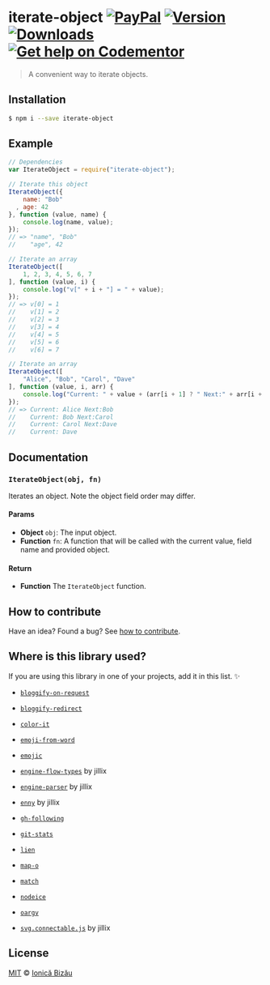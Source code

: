 # iterate-object [![PayPal](https://img.shields.io/badge/%24-paypal-f39c12.svg)][paypal-donations] [![Version](https://img.shields.io/npm/v/iterate-object.svg)](https://www.npmjs.com/package/iterate-object) [![Downloads](https://img.shields.io/npm/dt/iterate-object.svg)](https://www.npmjs.com/package/iterate-object) [![Get help on Codementor](https://cdn.codementor.io/badges/get_help_github.svg)](https://www.codementor.io/johnnyb?utm_source=github&utm_medium=button&utm_term=johnnyb&utm_campaign=github)

> A convenient way to iterate objects.

## Installation

```sh
$ npm i --save iterate-object
```

## Example

```js
// Dependencies
var IterateObject = require("iterate-object");

// Iterate this object
IterateObject({
    name: "Bob"
  , age: 42
}, function (value, name) {
    console.log(name, value);
});
// => "name", "Bob"
//    "age", 42

// Iterate an array
IterateObject([
    1, 2, 3, 4, 5, 6, 7
], function (value, i) {
    console.log("v[" + i + "] = " + value);
});
// => v[0] = 1
//    v[1] = 2
//    v[2] = 3
//    v[3] = 4
//    v[4] = 5
//    v[5] = 6
//    v[6] = 7

// Iterate an array
IterateObject([
    "Alice", "Bob", "Carol", "Dave"
], function (value, i, arr) {
    console.log("Current: " + value + (arr[i + 1] ? " Next:" + arr[i + 1] : ""));
});
// => Current: Alice Next:Bob
//    Current: Bob Next:Carol
//    Current: Carol Next:Dave
//    Current: Dave
```

## Documentation

### `IterateObject(obj, fn)`
Iterates an object. Note the object field order may differ.

#### Params
- **Object** `obj`: The input object.
- **Function** `fn`: A function that will be called with the current value, field name and provided object.

#### Return
- **Function** The `IterateObject` function.

## How to contribute
Have an idea? Found a bug? See [how to contribute][contributing].

## Where is this library used?
If you are using this library in one of your projects, add it in this list. :sparkles:

 - [`bloggify-on-request`](https://github.com/Bloggify/on-request#readme)

 - [`bloggify-redirect`](https://github.com/Bloggify/redirect#readme)

 - [`color-it`](https://github.com/IonicaBizau/node-color-it#readme)

 - [`emoji-from-word`](https://github.com/IonicaBizau/emoji-from-word#readme)

 - [`emojic`](https://github.com/IonicaBizau/emojic#readme)

 - [`engine-flow-types`](https://github.com/jillix/engine-flow-types#readme) by jillix

 - [`engine-parser`](https://github.com/IonicaBizau/engine-parser) by jillix

 - [`enny`](https://github.com/IonicaBizau/enny) by jillix

 - [`gh-following`](https://github.com/IonicaBizau/gh-following#readme)

 - [`git-stats`](https://github.com/IonicaBizau/git-stats)

 - [`lien`](https://github.com/LienJS/Lien)

 - [`map-o`](https://github.com/IonicaBizau/node-map-o)

 - [`match`](https://github.com/IonicaBizau/match.js#readme)

 - [`nodeice`](https://github.com/IonicaBizau/nodeice)

 - [`oargv`](https://github.com/IonicaBizau/node-oargv)

 - [`svg.connectable.js`](https://github.com/jillix/svg.connectable.js) by jillix

## License

[MIT][license] © [Ionică Bizău][website]

[paypal-donations]: https://www.paypal.com/cgi-bin/webscr?cmd=_s-xclick&hosted_button_id=RVXDDLKKLQRJW
[donate-now]: http://i.imgur.com/6cMbHOC.png

[license]: http://showalicense.com/?fullname=Ionic%C4%83%20Biz%C4%83u%20%3Cbizauionica%40gmail.com%3E%20(http%3A%2F%2Fionicabizau.net)&year=2015#license-mit
[website]: http://ionicabizau.net
[contributing]: /CONTRIBUTING.md
[docs]: /DOCUMENTATION.md
